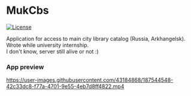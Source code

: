 # MukCbs
[![License](https://img.shields.io/badge/License-Apache_2.0-blue.svg)](https://opensource.org/licenses/Apache-2.0)

Application for access to main city library catalog (Russia, Arkhangelsk). Wrote while university internship.\
I don't know, server still alive or not :)

### App preview

https://user-images.githubusercontent.com/43184868/187544548-42c33dc8-f77a-4701-9e55-4eb7d8ff4822.mp4
